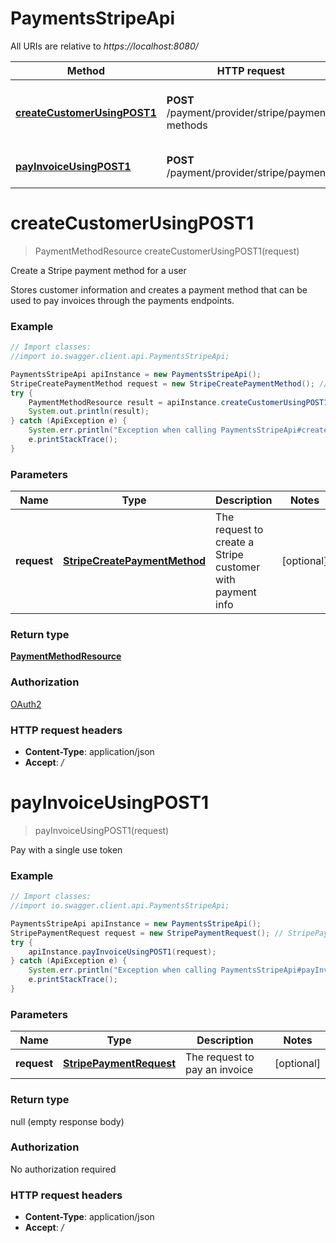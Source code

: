 # PaymentsStripeApi

All URIs are relative to *https://localhost:8080/*

Method | HTTP request | Description
------------- | ------------- | -------------
[**createCustomerUsingPOST1**](PaymentsStripeApi.md#createCustomerUsingPOST1) | **POST** /payment/provider/stripe/payment-methods | Create a Stripe payment method for a user
[**payInvoiceUsingPOST1**](PaymentsStripeApi.md#payInvoiceUsingPOST1) | **POST** /payment/provider/stripe/payments | Pay with a single use token


<a name="createCustomerUsingPOST1"></a>
# **createCustomerUsingPOST1**
> PaymentMethodResource createCustomerUsingPOST1(request)

Create a Stripe payment method for a user

Stores customer information and creates a payment method that can be used to pay invoices through the payments endpoints.

### Example
```java
// Import classes:
//import io.swagger.client.api.PaymentsStripeApi;

PaymentsStripeApi apiInstance = new PaymentsStripeApi();
StripeCreatePaymentMethod request = new StripeCreatePaymentMethod(); // StripeCreatePaymentMethod | The request to create a Stripe customer with payment info
try {
    PaymentMethodResource result = apiInstance.createCustomerUsingPOST1(request);
    System.out.println(result);
} catch (ApiException e) {
    System.err.println("Exception when calling PaymentsStripeApi#createCustomerUsingPOST1");
    e.printStackTrace();
}
```

### Parameters

Name | Type | Description  | Notes
------------- | ------------- | ------------- | -------------
 **request** | [**StripeCreatePaymentMethod**](StripeCreatePaymentMethod.md)| The request to create a Stripe customer with payment info | [optional]

### Return type

[**PaymentMethodResource**](PaymentMethodResource.md)

### Authorization

[OAuth2](../README.md#OAuth2)

### HTTP request headers

 - **Content-Type**: application/json
 - **Accept**: */*

<a name="payInvoiceUsingPOST1"></a>
# **payInvoiceUsingPOST1**
> payInvoiceUsingPOST1(request)

Pay with a single use token

### Example
```java
// Import classes:
//import io.swagger.client.api.PaymentsStripeApi;

PaymentsStripeApi apiInstance = new PaymentsStripeApi();
StripePaymentRequest request = new StripePaymentRequest(); // StripePaymentRequest | The request to pay an invoice
try {
    apiInstance.payInvoiceUsingPOST1(request);
} catch (ApiException e) {
    System.err.println("Exception when calling PaymentsStripeApi#payInvoiceUsingPOST1");
    e.printStackTrace();
}
```

### Parameters

Name | Type | Description  | Notes
------------- | ------------- | ------------- | -------------
 **request** | [**StripePaymentRequest**](StripePaymentRequest.md)| The request to pay an invoice | [optional]

### Return type

null (empty response body)

### Authorization

No authorization required

### HTTP request headers

 - **Content-Type**: application/json
 - **Accept**: */*

